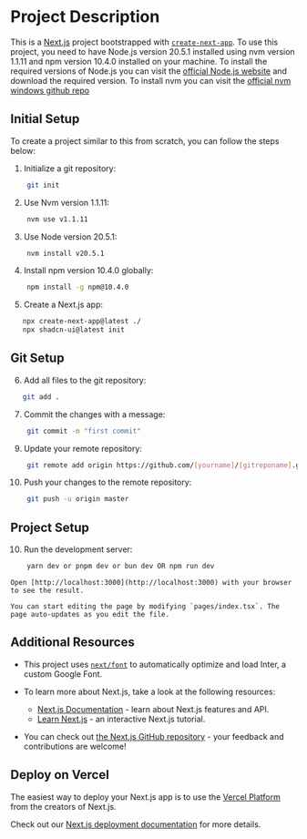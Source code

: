 # Project Description

This is a [Next.js](https://nextjs.org/) project bootstrapped with [`create-next-app`](https://github.com/vercel/next.js/tree/canary/packages/create-next-app). To use this project, you need to have Node.js version 20.5.1 installed using nvm version 1.1.11 and npm version 10.4.0 installed on your machine. To install the required versions of Node.js you can visit the [official Node.js website](https://nodejs.org/en/) and download the required version. To install nvm you can visit the [official nvm windows github repo](https://github.com/coreybutler/nvm-windows#installation--upgrades)


## Initial Setup

To create a project similar to this from scratch, you can follow the steps below:

1. Initialize a git repository:

```bash
    git init
```

2. Use Nvm version 1.1.11:

```bash
    nvm use v1.1.11
```

3. Use Node version 20.5.1:
    
```bash
    nvm install v20.5.1
```

4. Install npm version 10.4.0 globally:

```bash
    npm install -g npm@10.4.0
```

5. Create a Next.js app:
  
 ```bash
    npx create-next-app@latest ./
    npx shadcn-ui@latest init
 ```

## Git Setup

6. Add all files to the git repository:

 ```bash
    git add .
```

7. Commit the changes with a message:
 
```bash
    git commit -m "first commit"
```

9. Update your remote repository:

```bash
    git remote add origin https://github.com/[yourname]/[gitreponame].git

```

10. Push your changes to the remote repository:

```bash
    git push -u origin master
```

## Project Setup


10. Run the development server:

```bash
    yarn dev or pnpm dev or bun dev OR npm run dev
```

    Open [http://localhost:3000](http://localhost:3000) with your browser to see the result.

    You can start editing the page by modifying `pages/index.tsx`. The page auto-updates as you edit the file.

## Additional Resources

- This project uses [`next/font`](https://nextjs.org/docs/basic-features/font-optimization) to automatically optimize and load Inter, a custom Google Font.

- To learn more about Next.js, take a look at the following resources:
  - [Next.js Documentation](https://nextjs.org/docs) - learn about Next.js features and API.
  - [Learn Next.js](https://nextjs.org/learn) - an interactive Next.js tutorial.

- You can check out [the Next.js GitHub repository](https://github.com/vercel/next.js/) - your feedback and contributions are welcome!

## Deploy on Vercel

The easiest way to deploy your Next.js app is to use the [Vercel Platform](https://vercel.com/new?utm_medium=default-template&filter=next.js&utm_source=create-next-app&utm_campaign=create-next-app-readme) from the creators of Next.js.

Check out our [Next.js deployment documentation](https://nextjs.org/docs/deployment) for more details.
